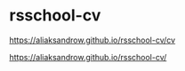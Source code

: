 # rsschool-cv
https://aliaksandrow.github.io/rsschool-cv/cv

https://aliaksandrow.github.io/rsschool-cv/

